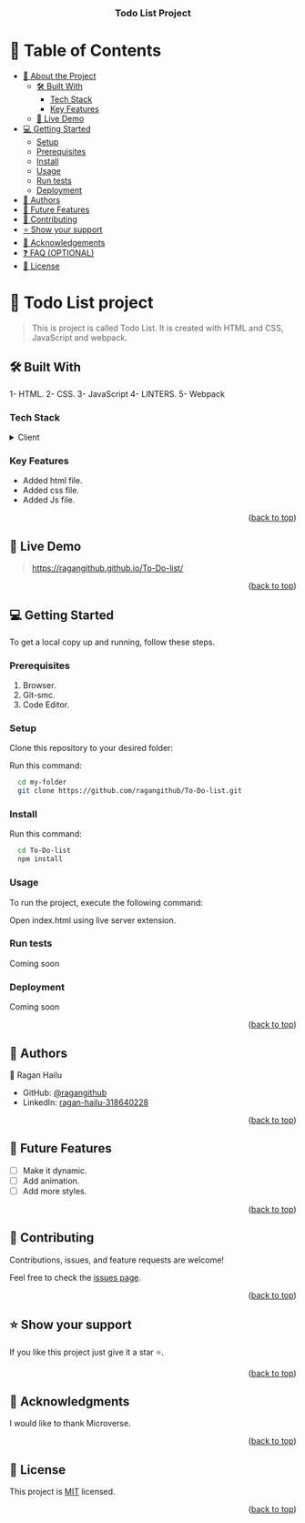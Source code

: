 <a name="readme-top"></a>

<div align="center">
  
  
  <br/>

  <h3><b> Todo List Project</b></h3>

</div>

<!-- TABLE OF CONTENTS -->

# 📗 Table of Contents

- [📖 About the Project](#about-project)
  - [🛠 Built With](#built-with)
    - [Tech Stack](#tech-stack)
    - [Key Features](#key-features)
  - [🚀 Live Demo](#live-demo)
- [💻 Getting Started](#getting-started)
  - [Setup](#setup)
  - [Prerequisites](#prerequisites)
  - [Install](#install)
  - [Usage](#usage)
  - [Run tests](#run-tests)
  - [Deployment](#triangular_flag_on_post-deployment)
- [👥 Authors](#authors)
- [🔭 Future Features](#future-features)
- [🤝 Contributing](#contributing)
- [⭐️ Show your support](#support)
- [🙏 Acknowledgements](#acknowledgements)
- [❓ FAQ (OPTIONAL)](#faq)
- [📝 License](#license)

<!-- PROJECT DESCRIPTION -->

# 📖 Todo List project <a name="about-project"></a>

> This is project is called Todo List. It is created with HTML and CSS, JavaScript and webpack.

## 🛠 Built With <a name="built-with"></a>

1- HTML.
2- CSS.
3- JavaScript
4- LINTERS.
5- Webpack

### Tech Stack <a name="tech-stack"></a>

<details>
  <summary>Client</summary>
  <ul>
    <li><a href="https://html.com/">HTML</a></li>
    <li><a href="http://www.css.com/">CSS</a></li>
  </ul>
</details>

<!-- Features -->

### Key Features <a name="key-features"></a>

- Added html file.
- Added css file.
- Added Js file.

<p align="right">(<a href="#readme-top">back to top</a>)</p>

<!-- LIVE DEMO -->

## 🚀 Live Demo <a name="live-demo"></a>

> https://ragangithub.github.io/To-Do-list/

<p align="right">(<a href="#readme-top">back to top</a>)</p>

<!-- GETTING STARTED -->

## 💻 Getting Started <a name="getting-started"></a>

To get a local copy up and running, follow these steps.

### Prerequisites

1. Browser.
2. Git-smc.
3. Code Editor.

### Setup

Clone this repository to your desired folder:

Run this command:

```sh
  cd my-folder
  git clone https://github.com/ragangithub/To-Do-list.git
```

### Install

Run this command:

```sh
  cd To-Do-list
  npm install
```

### Usage

To run the project, execute the following command:

Open index.html using live server extension.

### Run tests

Coming soon

### Deployment

Coming soon

<p align="right">(<a href="#readme-top">back to top</a>)</p>

<!-- AUTHORS -->

## 👥 Authors <a name="authors"></a>

👤 Ragan Hailu

- GitHub: [@ragangithub](https://github.com/ragangithub)
- LinkedIn: [ragan-hailu-318640228](https://www.linkedin.com/in/ragan-hailu-318640228/)

<p align="right">(<a href="#readme-top">back to top</a>)</p>

<!-- FUTURE FEATURES -->

## 🔭 Future Features <a name="future-features"></a>

- [ ] Make it dynamic.
- [ ] Add animation.
- [ ] Add more styles.

<p align="right">(<a href="#readme-top">back to top</a>)</p>

<!-- CONTRIBUTING -->

## 🤝 Contributing <a name="contributing"></a>

Contributions, issues, and feature requests are welcome!

Feel free to check the [issues page](../../issues/).

<p align="right">(<a href="#readme-top">back to top</a>)</p>

<!-- SUPPORT -->

## ⭐️ Show your support <a name="support"></a>

If you like this project just give it a star ⭐️.

<p align="right">(<a href="#readme-top">back to top</a>)</p>

<!-- ACKNOWLEDGEMENTS -->

## 🙏 Acknowledgments <a name="acknowledgements"></a>

I would like to thank Microverse.

<p align="right">(<a href="#readme-top">back to top</a>)</p>

<!-- LICENSE -->

## 📝 License <a name="license"></a>

This project is [MIT](LICENSE) licensed.

<p align="right">(<a href="#readme-top">back to top</a>)</p>
